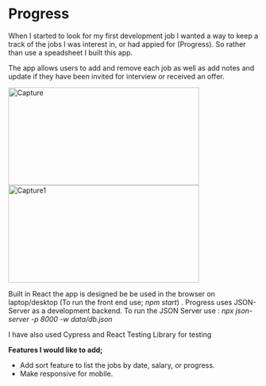 # Progress

  
When I started to look for my first development job I wanted a way to keep a track of the jobs I was interest in, or had appied for (Progress). So rather than use a speadsheet I built this app.

The app allows users to add and remove each job as well as add notes and update if they have been invited for interview or received an offer.

<img src="https://live.staticflickr.com/65535/52386720832_91461422bf_b.jpg" width="384" height="197" alt="Capture">  <img src="https://live.staticflickr.com/65535/52386720817_78e0fa8537_b.jpg" width="384" height="197" alt="Capture1">
 
Built in React the app is designed be be used in the browser on laptop/desktop (To run the front end use; *npm start*) . Progress uses JSON-Server as a development backend. To run the JSON Server use : *npx json-server -p 8000 -w data/db.json*

I have also used Cypress and React Testing Library for testing    
  

**Features I would like to add;**
- Add sort feature to list the jobs by date, salary, or progress.
- Make responsive for mobile.
